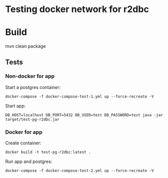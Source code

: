# Testing docker network for r2dbc

# Build

mvn clean package

## Tests

### Non-docker for app

Start a postgres container:

```shell
docker-compose -f docker-compose-test-1.yml up --force-recreate -V
```

Start app:

```shell
DB_HOST=localhost DB_PORT=5432 DB_USER=test DB_PASSWORD=test java -jar target/test-pg-r2dbc.jar
```

### Docker for app

Create container:

```shell
docker build -t test-pg-r2dbc:latest .
```

Run app and postgres:

```shell
docker-compose -f docker-compose-test-2.yml up --force-recreate -V
```

